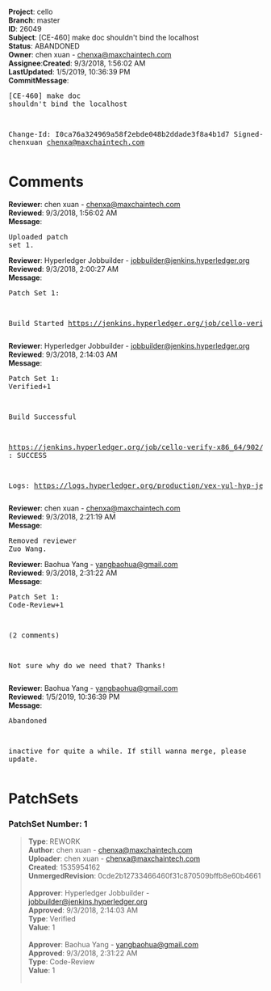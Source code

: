 <strong>Project</strong>: cello</br><strong>Branch</strong>: master<br><strong>ID</strong>: 26049<br><strong>Subject</strong>: [CE-460] make doc shouldn't bind the localhost<br><strong>Status</strong>: ABANDONED<br><strong>Owner</strong>: chen xuan - chenxa@maxchaintech.com<br><strong>Assignee</strong>:<strong>Created</strong>: 9/3/2018, 1:56:02 AM<br><strong>LastUpdated</strong>: 1/5/2019, 10:36:39 PM<br><strong>CommitMessage</strong>:<br><pre>[CE-460] make doc shouldn't bind the localhost

Change-Id: I0ca76a324969a58f2ebde048b2ddade3f8a4b1d7
Signed-off-by: chenxuan <chenxa@maxchaintech.com>
</pre><h1>Comments</h1><strong>Reviewer</strong>: chen xuan - chenxa@maxchaintech.com<br><strong>Reviewed</strong>: 9/3/2018, 1:56:02 AM<br><strong>Message</strong>: <pre>Uploaded patch set 1.</pre><strong>Reviewer</strong>: Hyperledger Jobbuilder - jobbuilder@jenkins.hyperledger.org<br><strong>Reviewed</strong>: 9/3/2018, 2:00:27 AM<br><strong>Message</strong>: <pre>Patch Set 1:

Build Started https://jenkins.hyperledger.org/job/cello-verify-x86_64/902/</pre><strong>Reviewer</strong>: Hyperledger Jobbuilder - jobbuilder@jenkins.hyperledger.org<br><strong>Reviewed</strong>: 9/3/2018, 2:14:03 AM<br><strong>Message</strong>: <pre>Patch Set 1: Verified+1

Build Successful 

https://jenkins.hyperledger.org/job/cello-verify-x86_64/902/ : SUCCESS

Logs: https://logs.hyperledger.org/production/vex-yul-hyp-jenkins-3/cello-verify-x86_64/902</pre><strong>Reviewer</strong>: chen xuan - chenxa@maxchaintech.com<br><strong>Reviewed</strong>: 9/3/2018, 2:21:19 AM<br><strong>Message</strong>: <pre>Removed reviewer Zuo Wang.</pre><strong>Reviewer</strong>: Baohua Yang - yangbaohua@gmail.com<br><strong>Reviewed</strong>: 9/3/2018, 2:31:22 AM<br><strong>Message</strong>: <pre>Patch Set 1: Code-Review+1

(2 comments)

Not sure why do we need that?
Thanks!</pre><strong>Reviewer</strong>: Baohua Yang - yangbaohua@gmail.com<br><strong>Reviewed</strong>: 1/5/2019, 10:36:39 PM<br><strong>Message</strong>: <pre>Abandoned

inactive for quite a while. If still wanna merge, please update.</pre><h1>PatchSets</h1><h3>PatchSet Number: 1</h3><blockquote><strong>Type</strong>: REWORK<br><strong>Author</strong>: chen xuan - chenxa@maxchaintech.com<br><strong>Uploader</strong>: chen xuan - chenxa@maxchaintech.com<br><strong>Created</strong>: 1535954162<br><strong>UnmergedRevision</strong>: 0cde2b12733466460f31c870509bffb8e60b4661<br><br><strong>Approver</strong>: Hyperledger Jobbuilder - jobbuilder@jenkins.hyperledger.org<br><strong>Approved</strong>: 9/3/2018, 2:14:03 AM<br><strong>Type</strong>: Verified<br><strong>Value</strong>: 1<br><br><strong>Approver</strong>: Baohua Yang - yangbaohua@gmail.com<br><strong>Approved</strong>: 9/3/2018, 2:31:22 AM<br><strong>Type</strong>: Code-Review<br><strong>Value</strong>: 1<br><br></blockquote>